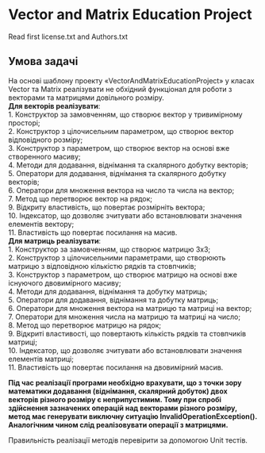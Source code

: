 # Vector and Matrix Education Project

Read first license.txt and Authors.txt


## Умова задачі

На основі шаблону проекту «VectorAndMatrixEducationProject» у класах Vector та Matrix реалізувати не обхідний функціонал для роботи з векторами та матрицями довільного розміру.  
**Для векторів реалізувати**:  
    1. Конструктор за замовченням, що створює вектор у тривимірному просторі;  
    2. Конструктор з цілочисельним параметром, що створює вектор відповідного розміру;  
    3. Конструктор з параметром, що створює вектор на основі вже створенного масиву;  
    4. Методи для додавання, віднімання та скалярного добутку векторів;  
    5. Оператори для додавання, віднімання та скалярного добутку векторів;  
    6. Оператори для множення вектора на число та числа на вектор;  
    7. Метод що перетворює вектор на рядок;  
    9. Відкриту властивість, що повертає розмірніть вектора;  
    10. Індексатор, що дозволяє зчитувати або встановлювати значення елементів вектору;  
    11. Властивість що повертає посилання на масив.  
**Для матриць реалізувати**:  
    1. Конструктор за замовченням, що створює матрицю 3х3;  
    2. Конструктор з цілочисельними параметрами, що створюють матрицю з відповідною кількістю рядків та стовпчиків;  
    3. Конструктор з параметром, що створює матрицю на основі вже існуючого двовимірного масиву;  
    4. Методи для додавання, віднімання та добутку матриць;  
    5. Оператори для додавання, віднімання та добутку матриць;  
    6. Оператори для множення вектора на матрицю та матриці на вектор;  
    7. Оператори для множення числа на матрицю та матриці на число;  
    8. Метод що перетворює матрицю на рядок;  
    9. Відкриті властивості, що повертають кількість рядків та стовпчиків матриці;  
    10. Індексатор, що дозволяє зчитувати або встановлювати значення елементів матриці;  
    11. Властивість що повертає посилання на двовимірний масив.  
  
**Під час реалізації програми необхідно врахувати, що з точки зору математики додавання (віднімання, скалярний добуток) двох векторів різного розміру є неприпустимим. Тому при спробі здійснення зазначених операцій над векторами різного розміру, метод має генерувати виключну ситуацію InvalidOperationException(). Аналогічним чином слід реалізовувати операції з матрицями.**  

Правильність реалізації методів перевірити за допомогою Unit тестів.
